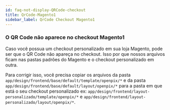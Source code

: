 ```yaml
---
id: faq-not-display-QRCode-checkout
title: QrCode-Magento1
sidebar_label: QrCode Checkout Magento1
---
```


### O QR Code não aparece no checkout Magento1

Caso você possua um checkout personalizado em sua loja Magento, pode ser que o QR Code não apareça no checkout. Isso por que nossos arquivos ficam nas pastas padrões do Magento e o checkout personalizado em outra.

Para corrigir isso, você precisa copiar os arquivos da pasta
`app/design/frontend/base/default/template/openpix/*` e da pasta `app/design/frontend/base/default/layout/openpix/*` para a pasta em que está o seu checkout personalizado ex: `app/design/frontend/layout-personalizado/template/openpix/*` e `app/design/frontend/layout-personalizado/layout/openpix/*`.
